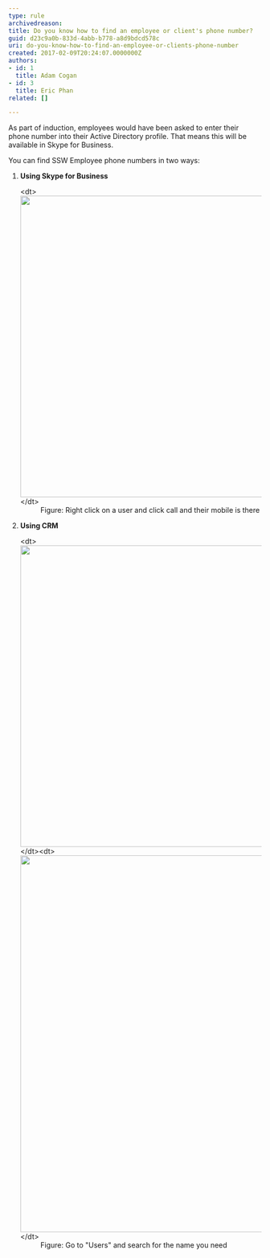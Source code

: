 ```yaml
---
type: rule
archivedreason: 
title: Do you know how to find an employee or client's phone number?
guid: d23c9a0b-833d-4abb-b778-a8d9bdcd578c
uri: do-you-know-how-to-find-an-employee-or-clients-phone-number
created: 2017-02-09T20:24:07.0000000Z
authors:
- id: 1
  title: Adam Cogan
- id: 3
  title: Eric Phan
related: []

---
```


As part of induction, employees would have been asked to enter their phone number into their Active Directory profile. That means this will be available in Skype for Business.

You can find SSW Employee phone numbers in two ways:

<!--endintro-->

1. **Using Skype for Business** <dl class="image">&lt;dt&gt;
            <img src="../../assets/Image.jpg" alt="" style="width:600px;">
         &lt;/dt&gt;<dd>Figure: Right click on a user and click call and their mobile is there</dd></dl>
2. **Using CRM** <dl class="image">&lt;dt&gt;
            <img src="../../assets/Image.jpg" alt="" style="width:600px;"> 
         &lt;/dt&gt;&lt;dt&gt;
            <img src="../../assets/Image.jpg" alt="" style="width:750px;">
         &lt;/dt&gt;<dd>Figure: Go to "Users" and search for the name you need<br></dd></dl>
